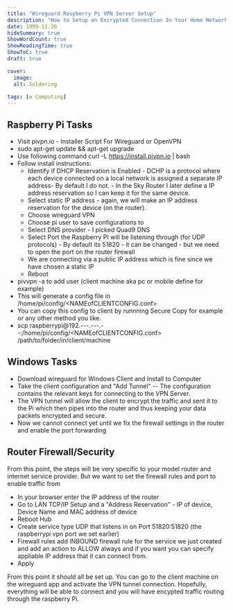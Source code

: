 ```yaml
---
title: "Wireguard Raspberry Pi VPN Server Setup"
description: "How to Setup an Encrypted Connection In Your Home Network"
date: 1999-11-26
hideSummary: true
ShowWordCount: true
ShowReadingTime: true
ShowToC: true
draft: true

cover:
  image: 
  alt: Soldering

tags: [⚙️ Computing]
---
```


## Raspberry Pi Tasks
- Visit pivpn.io - Installer Script For Wireguard or OpenVPN
- sudo apt-get update && apt-get upgrade
- Use following command curl -L https://install.pivpn.io | bash
- Follow install instructions:
    - Identify if DHCP Reservation is Enabled - DCHP is a protocol where each device connected on a local network is assigned a separate IP address-  By default I do not. - In the Sky Router I later define a IP address reservation so I can keep it for the same device.
    - Select static IP address  - again, we will make an IP address reservation for the device (on the router).
    - Choose wireguard VPN
    - Choose pi user to save configurations to
    - Select DNS provider - I picked Quad9 DNS
    - Select Port the Raspberry PI will be listening through (for UDP protocols) - By default its 51820 - it can be changed - but we need to open the port on the router firewall
    - We are connecting via a public IP address which is fine since we have chosen a static IP
    - Reboot
- pivvpn -a to add user (client machine aka pc or mobile define for example)
- This will generate a config file in /home/pi/config/<NAMEofCLIENTCONFIG.conf>
- You can copy this config to client by runnning Secure Copy for example or any other method you like.
- scp raspberrypi@192.---.---.--:/home/pi/config/<NAMEofCLIENTCONFIG.conf> /path/to/folder/in/client/machine

## Windows Tasks
- Download wireguard for Windows Client and Install to Computer
- Take the client configuration and "Add Tunnel" -- The configuration contains the relevant keys for connecting to the VPN Server.
- The VPN tunnel will allow the client to encrypt the traffic and sent it to the Pi which then pipes into the router and thus keeping your data packets encrypted and secure.
- Now we cannot connect yet until we fix the firewall settings in the router and enable the port forwarding

## Router Firewall/Security
From this point, the steps will be very specific to your model router and internet service provider. But we want to set the firewall rules and port to enable traffic from 
- In your browser enter the IP address of the router
- Go to LAN TCP/IP Setup and a "Address Reservation" - IP of device, Device Name and MAC address of device
- Reboot Hub
- Create service type UDP that listens in on Port 51820:51820 (the raspberrypi vpn port we set earlier)
- Firewall rules add INBOUND firewall rule for the service we just created and add an action to ALLOW always and if you want you can specify appliable IP address that it can connect from.
- Apply

From this point it should all be set up. You can go to the client machine on the wireguard app and activate the VPN tunnel connection. Hopefully, everything will be able to connect and you will have encypted traffic routing through the raspberry Pi.
